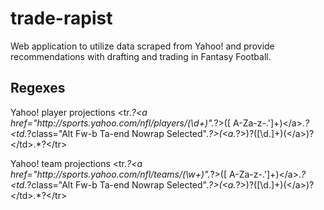 trade-rapist
============

Web application to utilize data scraped from Yahoo! and provide recommendations with drafting and trading in Fantasy Football.


Regexes
--------
Yahoo! player projections
<tr.*?<a href=\"http:\/\/sports\.yahoo\.com\/nfl\/players\/(\d+)\".*?>([ A-Za-z\-\.\']+)<\/a>.*?<td.*?class=\"Alt Fw-b Ta-end Nowrap Selected\".*?>(<a.*?>)?([\d\.]+)(<\/a>)?<\/td>.*?<\/tr>

Yahoo! team projections
<tr.*?<a href=\"http:\/\/sports\.yahoo\.com\/nfl\/teams\/(\w+)\".*?>([ A-Za-z\-\.\']+)<\/a>.*?<td.*?class=\"Alt Fw-b Ta-end Nowrap Selected\".*?>(<a.*?>)?([\d\.]+)(<\/a>)?<\/td>.*?<\/tr>
